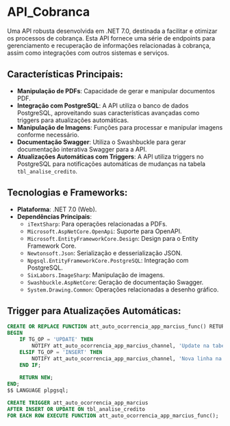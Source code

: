 # API_Cobranca

Uma API robusta desenvolvida em .NET 7.0, destinada a facilitar e otimizar os processos de cobrança. Esta API fornece uma série de endpoints para gerenciamento e recuperação de informações relacionadas à cobrança, assim como integrações com outros sistemas e serviços.

## Características Principais:
- **Manipulação de PDFs**: Capacidade de gerar e manipular documentos PDF.
- **Integração com PostgreSQL**: A API utiliza o banco de dados PostgreSQL, aproveitando suas características avançadas como triggers para atualizações automáticas.
- **Manipulação de Imagens**: Funções para processar e manipular imagens conforme necessário.
- **Documentação Swagger**: Utiliza o Swashbuckle para gerar documentação interativa Swagger para a API.
- **Atualizações Automáticas com Triggers**: A API utiliza triggers no PostgreSQL para notificações automáticas de mudanças na tabela `tbl_analise_credito`.

## Tecnologias e Frameworks:
- **Plataforma**: .NET 7.0 (Web).
- **Dependências Principais**:
  - `iTextSharp`: Para operações relacionadas a PDFs.
  - `Microsoft.AspNetCore.OpenApi`: Suporte para OpenAPI.
  - `Microsoft.EntityFrameworkCore.Design`: Design para o Entity Framework Core.
  - `Newtonsoft.Json`: Serialização e desserialização JSON.
  - `Npgsql.EntityFrameworkCore.PostgreSQL`: Integração com PostgreSQL.
  - `SixLabors.ImageSharp`: Manipulação de imagens.
  - `Swashbuckle.AspNetCore`: Geração de documentação Swagger.
  - `System.Drawing.Common`: Operações relacionadas a desenho gráfico.

## Trigger para Atualizações Automáticas:

```sql
CREATE OR REPLACE FUNCTION att_auto_ocorrencia_app_marcius_func() RETURNS TRIGGER AS $$
BEGIN
    IF TG_OP = 'UPDATE' THEN
        NOTIFY att_auto_ocorrencia_app_marcius_channel, 'Update na tabela tbl_analise_credito';
    ELSIF TG_OP = 'INSERT' THEN
        NOTIFY att_auto_ocorrencia_app_marcius_channel, 'Nova linha na tabela tbl_analise_credito';
    END IF;
    
    RETURN NEW;
END;
$$ LANGUAGE plpgsql;

CREATE TRIGGER att_auto_ocorrencia_app_marcius
AFTER INSERT OR UPDATE ON tbl_analise_credito
FOR EACH ROW EXECUTE FUNCTION att_auto_ocorrencia_app_marcius_func();
